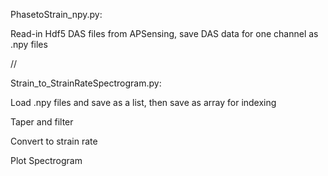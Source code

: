 PhasetoStrain_npy.py:

Read-in Hdf5 DAS files from APSensing, save DAS data for one channel as .npy files

//

Strain_to_StrainRateSpectrogram.py:

Load .npy files and save as a list,  then save as array for indexing

Taper and filter

Convert to strain rate

Plot Spectrogram
